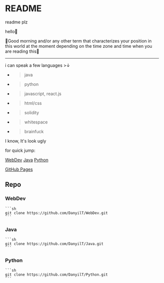 # README
readme plz

hello👋

🔆Good morning and/or any other term that characterizes your position in this world at the moment depending on the time zone and time when you are reading this🌝
__________________________________________________________________________________
i can speak a few languages >↓

- > java
- > python
- > javascript, react.js
- > html/css
- > solidity
- > whitespace
- > brainfuck

I know, It's look ugly

for quick jump:

[WebDev](https://github.com/DanyilT/WebDev)
[Java](https://github.com/DanyilT/Java)
[Python](https://github.com/DanyilT/Pyhon)


[GitHub Pages](https://danyilt.github.io/WebDev/)


## Repo

### WebDev
    ```sh
    git clone https://github.com/DanyilT/WebDev.git
    ```

### Java
    ```sh
    git clone https://github.com/DanyilT/Java.git
    ```

### Python
    ```sh
    git clone https://github.com/DanyilT/Python.git
    ```
